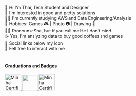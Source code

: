 👋 Hi I'm Thai, Tech Student and Designer</br>
👀 I'm interested in good and pretty solutions</br>
👨‍💻 I'm currently studying AWS and Data Engineering/Analysis</br>
💞️ Hobbies: Games 🎮 |  Photo 📷 | Drawing 🎨</br>
💁‍♀️ Pronouns: She, but if you call me He I don't mind</br>
☕ Yes, I'm analyzing data to buy good coffees and games</br>
🔗 Social links below my icon</br>
💬 Fell free to interact with me</br>
　　  　　　  　　　  　　　  　　　  　　　  　　　  　  　　　 　　
#### Graduations and Badges
  <a href="https://www.credential.net/e3355f33-2033-4454-acc5-2ce1bb950bff">
    <img src="https://avatars.githubusercontent.com/u/7280695?s=200&v=4" alt="Minha Certificação" width="52"/>
<a href="https://www.credly.com/users/thaise-oliveira-">
    <img src="https://www.gmetrix.com/Images/Photos/AWS/AWSLogo1.png" width="49"/>
  <a href="https://www.linkedin.com/in/thaise-oliveira-/details/certifications/1731615086283/single-media-viewer/?profileId=ACoAAEfmuy0BYaK5HLpyu0aUqcZZiftnEg50qnY">
    <img src="https://avatars.githubusercontent.com/u/73475298?s=200&v=4" alt="Minha Certificação" width="52"/>
  
</a>



  　　　  　　　  　　　  　　　  　　　  　　　  　　　　  　 　 
　



